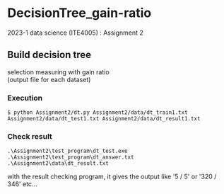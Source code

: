 # DecisionTree_gain-ratio

2023-1 data science (ITE4005) : Assignment 2

## Build decision tree
selection measuring with gain ratio   
(output file for each dataset)

### Execution 
```
$ python Assignment2/dt.py Assignment2/data/dt_train1.txt Assignment2/data/dt_test1.txt Assignment2/data/dt_result1.txt
```

### Check result 
```
.\Assignment2\test_program\dt_test.exe .\Assignment2\test_program\dt_answer.txt .\Assignment2\data\dt_result.txt
```

with the result checking program, it gives the output like '5 / 5' or '320 / 346' etc...
